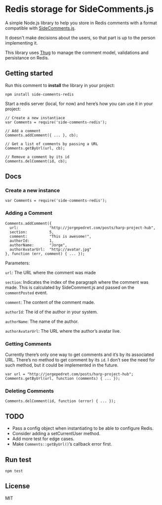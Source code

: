 # Redis storage for SideComments.js

A simple Node.js library to help you store in Redis comments with a format compatible with [SideComments.js](http://aroc.github.io/side-comments-demo/).

It doesn't make decisions about the users, so that part is up to the person implementing it.

This library uses [Thug](https://github.com/sintaxi/thug) to manage the comment model, validations and persistance on Redis.

## Getting started

Run this comment to __install__ the library in your project:

    npm install side-comments-redis

Start a redis server (local, for now) and here’s how you can use it in your project:

    // Create a new instantiace
    var Comments = require('side-comments-redis');
    
    // Add a comment
    Comments.addComment({ ... }, cb);
    
    // Get a list of comments by passing a URL
    Comments.getByUrl(url, cb);
    
    // Remove a comment by its id
    Comments.delComment(id, cb);

## Docs

### Create a new instance

    var Comments = require('side-comments-redis');

### Adding a Comment

    Comments.addComment({
      url:              "http://jorgepedret.com/posts/harp-project-hub",
      section:          5,
      comment:          "This is awesome!",
      authorId:         1,
      authorName:       "Jorge",
      authorAvatarUrl:  "http://avatar.jpg"
    }, function (err, comment) { ... });

Parameters:

`url`: The URL where the comment was made

`section`: Indicates the index of the paragraph where the comment was made. This is calculated by SideComment.js and passed on the `commentPosted` event.

`comment`: The content of the comment made.

`authorId`: The id of the author in your system.

`authorName`: The name of the author.

`authorAvatarUrl`: The URL where the author’s avatar live.

### Getting Comments

Currently there’s only one way to get comments and it’s by its associated URL. There’s no method to get comment by its `id`. I don’t see the need for such method, but it could be implemented in the future.

    var url = "http://jorgepedret.com/posts/harp-project-hub";
    Comments.getByUrl(url, function (comments) { ... });

### Deleting Comments

    Comments.delComment(id, function (error) { ... });


## TODO

- Pass a config object when instantiating to be able to configure Redis.
- Consider adding a setCurrentUser method.
- Add more test for edge cases.
- Make `Comments::getByUrl()`’s callback error first.

## Run test

    npm test

## License

MIT